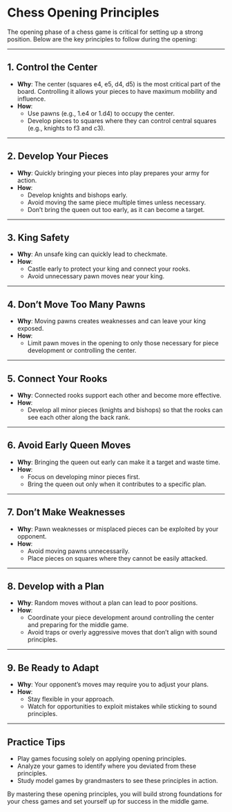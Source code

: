 # Chess Opening Principles

The opening phase of a chess game is critical for setting up a strong position. Below are the key principles to follow during the opening:

---

## 1. **Control the Center**
- **Why**: The center (squares e4, e5, d4, d5) is the most critical part of the board. Controlling it allows your pieces to have maximum mobility and influence.
- **How**:
  - Use pawns (e.g., 1.e4 or 1.d4) to occupy the center.
  - Develop pieces to squares where they can control central squares (e.g., knights to f3 and c3).

---

## 2. **Develop Your Pieces**
- **Why**: Quickly bringing your pieces into play prepares your army for action.
- **How**:
  - Develop knights and bishops early.
  - Avoid moving the same piece multiple times unless necessary.
  - Don’t bring the queen out too early, as it can become a target.

---

## 3. **King Safety**
- **Why**: An unsafe king can quickly lead to checkmate.
- **How**:
  - Castle early to protect your king and connect your rooks.
  - Avoid unnecessary pawn moves near your king.

---

## 4. **Don’t Move Too Many Pawns**
- **Why**: Moving pawns creates weaknesses and can leave your king exposed.
- **How**:
  - Limit pawn moves in the opening to only those necessary for piece development or controlling the center.

---

## 5. **Connect Your Rooks**
- **Why**: Connected rooks support each other and become more effective.
- **How**:
  - Develop all minor pieces (knights and bishops) so that the rooks can see each other along the back rank.

---

## 6. **Avoid Early Queen Moves**
- **Why**: Bringing the queen out early can make it a target and waste time.
- **How**:
  - Focus on developing minor pieces first.
  - Bring the queen out only when it contributes to a specific plan.

---

## 7. **Don’t Make Weaknesses**
- **Why**: Pawn weaknesses or misplaced pieces can be exploited by your opponent.
- **How**:
  - Avoid moving pawns unnecessarily.
  - Place pieces on squares where they cannot be easily attacked.

---

## 8. **Develop with a Plan**
- **Why**: Random moves without a plan can lead to poor positions.
- **How**:
  - Coordinate your piece development around controlling the center and preparing for the middle game.
  - Avoid traps or overly aggressive moves that don’t align with sound principles.

---

## 9. **Be Ready to Adapt**
- **Why**: Your opponent’s moves may require you to adjust your plans.
- **How**:
  - Stay flexible in your approach.
  - Watch for opportunities to exploit mistakes while sticking to sound principles.

---

## Practice Tips
- Play games focusing solely on applying opening principles.
- Analyze your games to identify where you deviated from these principles.
- Study model games by grandmasters to see these principles in action.

By mastering these opening principles, you will build strong foundations for your chess games and set yourself up for success in the middle game.
